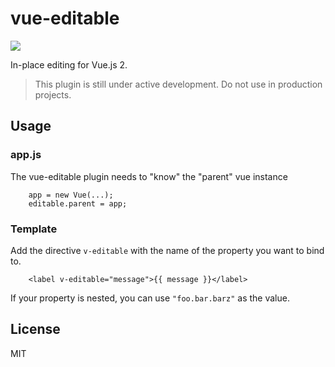 # vue-editable

[![](https://img.shields.io/badge/vue-2.x-brightgreen.svg)](https://vuejs.org)

In-place editing for Vue.js 2.

> This plugin is still under active development. Do not use in production projects.

## Usage

### app.js

The vue-editable plugin needs to "know" the "parent" vue instance

```
    app = new Vue(...);
    editable.parent = app;
```

### Template

Add the directive `v-editable` with the name of the property you want to bind to.

``` 
    <label v-editable="message">{{ message }}</label> 
```

If your property is nested, you can use `"foo.bar.barz"` as the value.

## License

MIT